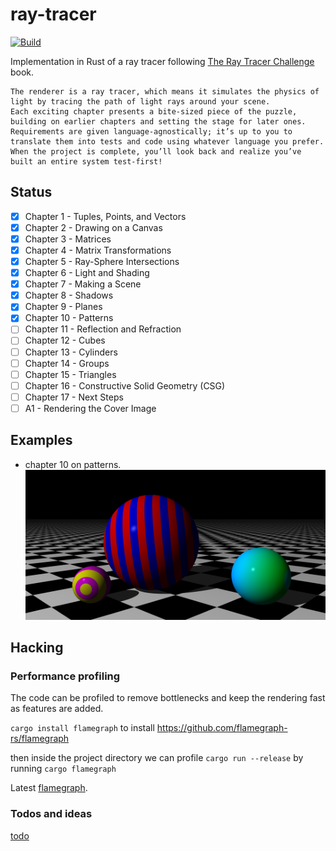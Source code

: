 # ray-tracer
[![Build](https://github.com/agourlay/ray-tracer/actions/workflows/ci.yml/badge.svg)](https://github.com/agourlay/ray-tracer/actions/workflows/ci.yml)

Implementation in Rust of a ray tracer following [The Ray Tracer Challenge](https://www.goodreads.com/book/show/39933047-the-ray-tracer-challenge) book.

```
The renderer is a ray tracer, which means it simulates the physics of light by tracing the path of light rays around your scene. 
Each exciting chapter presents a bite-sized piece of the puzzle, building on earlier chapters and setting the stage for later ones.
Requirements are given language-agnostically; it’s up to you to translate them into tests and code using whatever language you prefer.
When the project is complete, you’ll look back and realize you’ve built an entire system test-first!
```

## Status 

- [x] Chapter 1 - Tuples, Points, and Vectors
- [x] Chapter 2 - Drawing on a Canvas
- [x] Chapter 3 - Matrices
- [x] Chapter 4 - Matrix Transformations
- [x] Chapter 5 - Ray-Sphere Intersections
- [x] Chapter 6 - Light and Shading
- [x] Chapter 7 - Making a Scene
- [x] Chapter 8 - Shadows
- [x] Chapter 9 - Planes
- [x] Chapter 10 - Patterns
- [ ] Chapter 11 - Reflection and Refraction
- [ ] Chapter 12 - Cubes
- [ ] Chapter 13 - Cylinders
- [ ] Chapter 14 - Groups
- [ ] Chapter 15 - Triangles
- [ ] Chapter 16 - Constructive Solid Geometry (CSG)
- [ ] Chapter 17 - Next Steps
- [ ] A1 - Rendering the Cover Image

## Examples

- chapter 10 on patterns.
![alt text](scenes/chapter-10.png "Chapter 10")

## Hacking

### Performance profiling

The code can be profiled to remove bottlenecks and keep the rendering fast as features are added.

`cargo install flamegraph` to install https://github.com/flamegraph-rs/flamegraph

then inside the project directory we can profile `cargo run --release` by running `cargo flamegraph`

Latest [flamegraph](flamegraph.svg).

### Todos and ideas

[todo](todo.md)